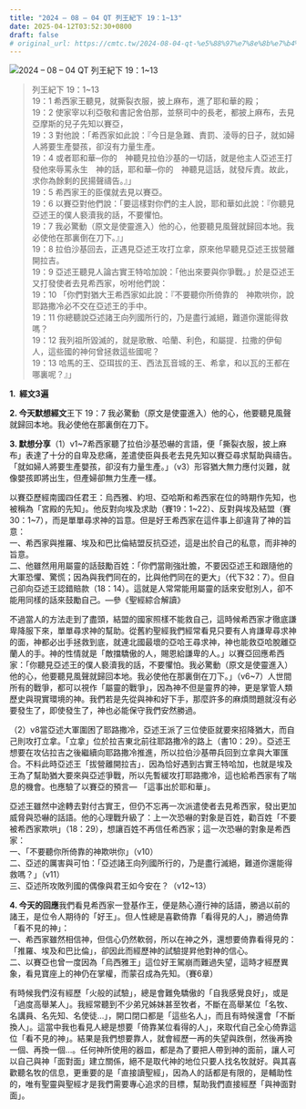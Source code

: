 ```yaml
---
title: "2024 – 08 – 04 QT 列王紀下 19：1~13"
date: 2025-04-12T03:52:30+0800
draft: false
# original_url: https://cmtc.tw/2024-08-04-qt-%e5%88%97%e7%8e%8b%e7%b4%80%e4%b8%8b-19%ef%bc%9a113
---
```


![2024 – 08 – 04 QT 列王紀下 19：1~13](/images/qt.jpg  "2024 – 08 – 04 QT 列王紀下 19：1~13")

> 列王紀下 19：1~13  
> 19：1 希西家王聽見，就撕裂衣服，披上麻布，進了耶和華的殿；  
> 19：2 使家宰以利亞敬和書記舍伯那，並祭司中的長老，都披上麻布，去見亞摩斯的兒子先知以賽亞，  
> 19：3 對他說：「希西家如此說：『今日是急難、責罰、淩辱的日子，就如婦人將要生產嬰孩，卻沒有力量生產。  
> 19：4 或者耶和華─你的　神聽見拉伯沙基的一切話，就是他主人亞述王打發他來辱罵永生　神的話，耶和華─你的　神聽見這話，就發斥責。故此，求你為餘剩的民揚聲禱告。』」  
> 19：5 希西家王的臣僕就去見以賽亞。  
> 19：6 以賽亞對他們說：「要這樣對你們的主人說，耶和華如此說：『你聽見亞述王的僕人褻瀆我的話，不要懼怕。  
> 19：7 我必驚動（原文是使靈進入）他的心，他要聽見風聲就歸回本地。我必使他在那裏倒在刀下。』」  
> 19：8 拉伯沙基回去，正遇見亞述王攻打立拿，原來他早聽見亞述王拔營離開拉吉。  
> 19：9 亞述王聽見人論古實王特哈加說：「他出來要與你爭戰。」於是亞述王又打發使者去見希西家，吩咐他們說：  
> 19：10 「你們對猶大王希西家如此說：『不要聽你所倚靠的　神欺哄你，說耶路撒冷必不交在亞述王的手中。  
> 19：11 你總聽說亞述諸王向列國所行的，乃是盡行滅絕，難道你還能得救嗎？  
> 19：12 我列祖所毀滅的，就是歌散、哈蘭、利色，和屬提．拉撒的伊甸人，這些國的神何曾拯救這些國呢？  
> 19：13 哈馬的王、亞珥拔的王、西法瓦音城的王、希拿，和以瓦的王都在哪裏呢？』」

**1.  經文3遍**

**2. 今天默想經文**王下 19：7 我必驚動（原文是使靈進入）他的心，他要聽見風聲就歸回本地。我必使他在那裏倒在刀下。

**3. 默想分享**（1）v1~7希西家聽了拉伯沙基恐嚇的言語，便「撕裂衣服，披上麻布」表達了十分的自卑及悲痛，差遣使臣與長老去見先知以賽亞尋求幫助與禱告。「就如婦人將要生產嬰孩，卻沒有力量生產。」（v3）形容猶大無力應付災難，就像嬰孩即將出生，但產婦卻無力生產一樣。

以賽亞歷經南國四任君王：烏西雅、約坦、亞哈斯和希西家在位的時期作先知，也被稱為「宮殿的先知」。他反對向埃及求助（賽19：1~22）、反對與埃及結盟（賽30：1~7），而是單單尋求神的旨意。但是好王希西家在這件事上卻違背了神的旨意：  
一、希西家與推羅、埃及和巴比倫結盟反抗亞述，這是出於自己的私意，而非神的旨意。  
二、他雖然用用屬靈的話鼓勵百姓：「你們當剛強壯膽，不要因亞述王和跟隨他的大軍恐懼、驚慌；因為與我們同在的，比與他們同在的更大」（代下32：7）。但自己卻向亞述王認錯賠款（18：14）。這就是人常常能用屬靈的話來安慰別人，卻不能用同樣的話來鼓勵自己。—參《聖經綜合解讀》

不過當人的方法走到了盡頭，結盟的國家照樣不能救自己，這時候希西家才徹底謙卑降服下來，單單尋求神的幫助。從舊約聖經我們經常看見只要有人肯謙卑尋求神的面，神都必出手拯救到底，就連北國最壞的亞哈王尋求神，神也能救亞哈脫離亞蘭人的手。神的性情就是「敵擋驕傲的人，賜恩給謙卑的人。」以賽亞回應希西家：「你聽見亞述王的僕人褻瀆我的話，不要懼怕。我必驚動（原文是使靈進入）他的心，他要聽見風聲就歸回本地。我必使他在那裏倒在刀下。」（v6~7）人世間所有的戰爭，都可以視作「屬靈的戰爭」，因為神不但是靈界的神，更是掌管人類歷史與現實環境的神。我們若是先從與神和好下手，那麼許多的麻煩問題就沒有必要發生了，即使發生了，神也必能保守我們安然勝過。

（2）v8當亞述大軍圍困了耶路撒冷，亞述王派了三位使臣就要來招降猶大，而自己則攻打立拿。「立拿」位於拉吉東北前往耶路撒冷的路上（書10：29）。亞述王想要在攻佔拉吉之後繼續向耶路撒冷推進，所以拉伯沙基帶兵回到立拿與大軍匯合。不料此時亞述王「拔營離開拉吉」．因為恰好遇到古實王特哈加，也就是埃及王為了幫助猶大要來與亞述爭戰，所以先暫緩攻打耶路撒冷，這也給希西家有了喘息的機會。也應驗了以賽亞的預言— 「這事出於耶和華」。

亞述王雖然中途轉去對付古實王，但仍不忘再一次派遣使者去見希西家，發出更加威脅與恐嚇的話語。他的心理戰升級了：上一次恐嚇的對象是百姓，勸百姓「不要被希西家欺哄」（18：29），想讓百姓不再信任希西家；這一次恐嚇的對象是希西家：  
一、「不要聽你所倚靠的神欺哄你」（v10）  
二、亞述的厲害與可怕：「亞述諸王向列國所行的，乃是盡行滅絕，難道你還能得救嗎？」（v11）  
三、亞述所攻敗列國的偶像與君王如今安在？（v12~13）

**4. 今天的回應**我們看見希西家一登基作王，便是熱心遵行神的話語，勝過以前的諸王，是位令人期待的「好王」。但人性總是喜歡倚靠「看得見的人」，勝過倚靠「看不見的神」：  
一、希西家雖然相信神，但信心仍然軟弱，所以在神之外，還想要倚靠看得見的：「推羅、埃及和巴比倫」，卻因此而經歷神的試驗提昇他對神的信心。  
二、以賽亞也曾一度因為「烏西雅王」這位好王駕崩而難過失望，這時才經歷異象，看見寶座上的神仍在掌權，而蒙召成為先知。（賽6章）

有時候我們沒有經歷「火般的試驗」，總是會難免驕傲的「自我感覺良好」，或是「過度高舉某人」。我經常聽到不少弟兄姊妹甚至牧者，不斷在高舉某位「名牧、名講員、名先知、名使徒…」，開口閉口都是「這些名人」，而且有時候還會「不斷換人」。這當中我也看見人總是想要「倚靠某位看得的人」，來取代自己全心倚靠這位「看不見的神」。結果是我們想要靠人，就會經歷一再的失望與跌倒，然後再換一個、再換一個…。任何神所使用的器皿，都是為了要把人帶到神的面前，讓人可以自己與神「面對面」建立關係，絕不是取代神的地位只要人找名牧就好。與其喜歡聽名牧的信息，更重要的是「直接讀聖經」，因為人的話都是有限的，是輔助性的，唯有聖靈與聖經才是我們需要專心追求的目標，幫助我們直接經歷「與神面對面」。